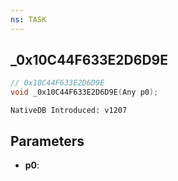 ```yaml
---
ns: TASK
---
```

## _0x10C44F633E2D6D9E

```c
// 0x10C44F633E2D6D9E
void _0x10C44F633E2D6D9E(Any p0);
```

```
NativeDB Introduced: v1207
```

## Parameters
* **p0**:
